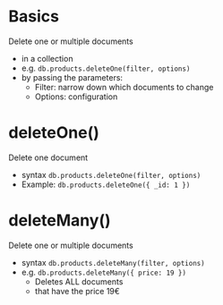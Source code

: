 # Basics

Delete one or multiple documents

- in a collection
- e.g. `db.products.deleteOne(filter, options)`
- by passing the parameters:
  - Filter: narrow down which documents to change
  - Options: configuration

# deleteOne()

Delete one document

- syntax `db.products.deleteOne(filter, options)`
- Example: `db.products.deleteOne({ _id: 1 })`

# deleteMany()

Delete one or multiple documents

- syntax `db.products.deleteMany(filter, options)`
- e.g. `db.products.deleteMany({ price: 19 })`
  - Deletes ALL documents
  - that have the price 19€
